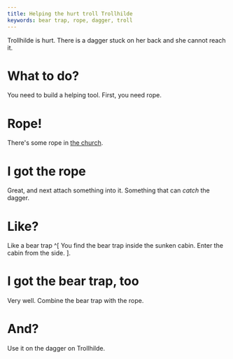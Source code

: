 ```yaml
---
title: Helping the hurt troll Trollhilde
keywords: bear trap, rope, dagger, troll
---
```


Trollhilde is hurt. There is a dagger stuck on her back and she cannot reach it.

# What to do?
You need to build a helping tool. First, you need rope.

# Rope!
There's some rope in [the church](03-church-gate.md).

# I got the rope
Great, and next attach something into it. Something that can *catch* the dagger.

# Like?
Like a bear trap ^[ You find the bear trap inside the sunken cabin. Enter the cabin from the side. ].

# I got the bear trap, too
Very well. Combine the bear trap with the rope.

# And?
Use it on the dagger on Trollhilde.
